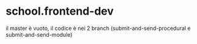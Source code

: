 # school.frontend-dev

il master è vuoto, il codice è nei 2 branch (submit-and-send-procedural e submit-and-send-module)